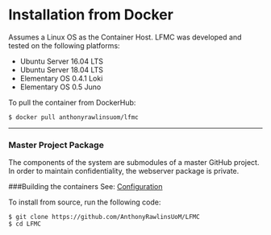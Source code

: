 # Installation from Docker

Assumes a Linux OS as the Container Host. LFMC was developed and tested on the following platforms:

 - Ubuntu Server 16.04 LTS
 - Ubuntu Server 18.04 LTS
 - Elementary OS 0.4.1 Loki
 - Elementary OS 0.5 Juno

To pull the container from DockerHub:
 
    $ docker pull anthonyrawlinsuom/lfmc

---

	
### Master Project Package
The components of the system are submodules of a master GitHub project. In order to maintain confidentiality, the webserver package is private.

###Building the containers
See: [Configuration](config.md)

To install from source, run the following code:

	$ git clone https://github.com/AnthonyRawlinsUoM/LFMC
	$ cd LFMC